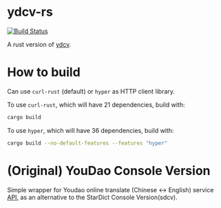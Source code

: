 # ydcv-rs

[![Build Status](https://travis-ci.org/farseerfc/ydcv-rs.svg)](https://travis-ci.org/farseerfc/ydcv-rs)

A rust version of [ydcv](https://github.com/felixonmars/ydcv/).

# How to build

Can use `curl-rust` (default) or `hyper` as HTTP client library.

To use `curl-rust`, which will have 21 dependencies, build with:
```bash
cargo build
```

To use `hyper`, which will have 36 dependencies, build with:
```bash
cargo build --no-default-features --features "hyper"
```

# (Original) YouDao Console Version

Simple wrapper for Youdao online translate (Chinese <-> English) service [API](http://fanyi.youdao.com/openapi?path=data-mode), as an alternative to the StarDict Console Version(sdcv).